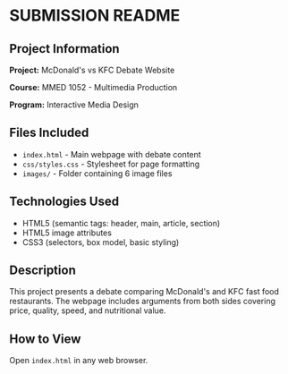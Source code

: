 # SUBMISSION README

## Project Information

**Project:** McDonald's vs KFC Debate Website

**Course:** MMED 1052 - Multimedia Production

**Program:** Interactive Media Design

## Files Included
- `index.html` - Main webpage with debate content
- `css/styles.css` - Stylesheet for page formatting
- `images/` - Folder containing 6 image files

## Technologies Used
- HTML5 (semantic tags: header, main, article, section)
- HTML5 image attributes
- CSS3 (selectors, box model, basic styling)

## Description
This project presents a debate comparing McDonald's and KFC fast food restaurants. The webpage includes arguments from both sides covering price, quality, speed, and nutritional value.

## How to View
Open `index.html` in any web browser.
